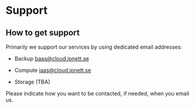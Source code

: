 # Support

## How to get support

Primarily we support our services by using dedicated email addresses:

* Backup baas@cloud.ipnett.se

* Compute iaas@cloud.ipnett.se

* Storage (TBA)

Please indicate how you want to be contacted, if needed, when you email us.

